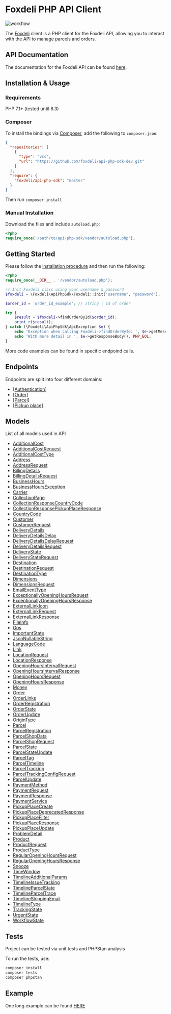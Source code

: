 # Foxdeli PHP API Client

![workflow](https://github.com/foxdeli/api-php-sdk/actions/workflows/pull_request.yml/badge.svg)

The [Foxdeli](https://www.foxdeli.com/) client is a PHP client for the Foxdeli API, allowing you to interact with the API to manage parcels and orders.

## API Documentation

The documentation for the Foxdeli API can be found [here](https://api.foxdeli.com/).

## Installation & Usage

### Requirements

PHP 7.1+ (tested until 8.3)

### Composer

To install the bindings via [Composer](https://getcomposer.org/), add the following to `composer.json`:

```json
{
  "repositories": [
    {
      "type": "vcs",
      "url": "https://github.com/foxdeli/api-php-sdk-dev.git"
    }
  ],
  "require": {
    "foxdeli/api-php-sdk": "master"
  }
}
```

Then run `composer install`

### Manual Installation

Download the files and include `autoload.php`:

```php
<?php
require_once('/path/to/api-php-sdk/vendor/autoload.php');
```

## Getting Started

Please follow the [installation procedure](#installation--usage) and then run the following:

```php
<?php
require_once(__DIR__ . '/vendor/autoload.php');

// Init Foxdeli class using your username & password
$foxdeli = \Foxdeli\ApiPhpSdk\Foxdeli::init("username", "password");

$order_id = 'order_id_example'; // string | id of order

try {
    $result = $foxdeli->findOrderById($order_id);
    print_r($result);
} catch (\Foxdeli\ApiPhpSdk\ApiException $e) {
    echo 'Exception when calling Foxdeli->findOrderById: ', $e->getMessage(), PHP_EOL;
    echo 'With more detail in '. $e->getResponseBody(), PHP_EOL;
}
```

More code examples can be found in specific endpoind calls.

## Endpoints

Endpoints are split into four different domains:

- [[Authentication]](docs/Authentication.md)
- [[Order]](docs/Order.md)
- [[Parcel]](docs/Parcel.md)
- [[Pickup place]](docs/PickupPlace.md)

## Models

List of all models used in API

- [AdditionalCost](docs/Model/AdditionalCost.md)
- [AdditionalCostRequest](docs/Model/AdditionalCostRequest.md)
- [AdditionalCostType](docs/Model/AdditionalCostType.md)
- [Address](docs/Model/Address.md)
- [AddressRequest](docs/Model/AddressRequest.md)
- [BillingDetails](docs/Model/BillingDetails.md)
- [BillingDetailsRequest](docs/Model/BillingDetailsRequest.md)
- [BusinessHours](docs/Model/BusinessHours.md)
- [BusinessHoursException](docs/Model/BusinessHoursException.md)
- [Carrier](docs/Model/Carrier.md)
- [CollectionPage](docs/Model/CollectionPage.md)
- [CollectionResponseCountryCode](docs/Model/CollectionResponseCountryCode.md)
- [CollectionResponsePickupPlaceResponse](docs/Model/CollectionResponsePickupPlaceResponse.md)
- [CountryCode](docs/Model/CountryCode.md)
- [Customer](docs/Model/Customer.md)
- [CustomerRequest](docs/Model/CustomerRequest.md)
- [DeliveryDetails](docs/Model/DeliveryDetails.md)
- [DeliveryDetailsDelay](docs/Model/DeliveryDetailsDelay.md)
- [DeliveryDetailsDelayRequest](docs/Model/DeliveryDetailsDelayRequest.md)
- [DeliveryDetailsRequest](docs/Model/DeliveryDetailsRequest.md)
- [DeliveryState](docs/Model/DeliveryState.md)
- [DeliveryStateRequest](docs/Model/DeliveryStateRequest.md)
- [Destination](docs/Model/Destination.md)
- [DestinationRequest](docs/Model/DestinationRequest.md)
- [DestinationType](docs/Model/DestinationType.md)
- [Dimensions](docs/Model/Dimensions.md)
- [DimensionsRequest](docs/Model/DimensionsRequest.md)
- [EmailEventType](docs/Model/EmailEventType.md)
- [ExceptionallyOpeningHoursRequest](docs/Model/ExceptionallyOpeningHoursRequest.md)
- [ExceptionallyOpeningHoursResponse](docs/Model/ExceptionallyOpeningHoursResponse.md)
- [ExternalLinkIcon](docs/Model/ExternalLinkIcon.md)
- [ExternalLinkRequest](docs/Model/ExternalLinkRequest.md)
- [ExternalLinkResponse](docs/Model/ExternalLinkResponse.md)
- [FileInfo](docs/Model/FileInfo.md)
- [Gps](docs/Model/Gps.md)
- [ImportantState](docs/Model/ImportantState.md)
- [JsonNullableString](docs/Model/JsonNullableString.md)
- [LanguageCode](docs/Model/LanguageCode.md)
- [Link](docs/Model/Link.md)
- [LocationRequest](docs/Model/LocationRequest.md)
- [LocationResponse](docs/Model/LocationResponse.md)
- [OpeningHoursIntervalRequest](docs/Model/OpeningHoursIntervalRequest.md)
- [OpeningHoursIntervalResponse](docs/Model/OpeningHoursIntervalResponse.md)
- [OpeningHoursRequest](docs/Model/OpeningHoursRequest.md)
- [OpeningHoursResponse](docs/Model/OpeningHoursResponse.md)
- [Money](docs/Model/Money.md)
- [Order](docs/Model/Order.md)
- [OrderLinks](docs/Model/OrderLinks.md)
- [OrderRegistration](docs/Model/OrderRegistration.md)
- [OrderState](docs/Model/OrderState.md)
- [OrderUpdate](docs/Model/OrderUpdate.md)
- [OriginType](docs/Model/OriginType.md)
- [Parcel](docs/Model/Parcel.md)
- [ParcelRegistration](docs/Model/ParcelRegistration.md)
- [ParcelShopData](docs/Model/ParcelShopData.md)
- [ParcelShopRequest](docs/Model/ParcelShopRequest.md)
- [ParcelState](docs/Model/ParcelState.md)
- [ParcelStateUpdate](docs/Model/ParcelStateUpdate.md)
- [ParcelTag](docs/Model/ParcelTag.md)
- [ParcelTimeline](docs/Model/ParcelTimeline.md)
- [ParcelTracking](docs/Model/ParcelTracking.md)
- [ParcelTrackingConfigRequest](docs/Model/ParcelTrackingConfigRequest.md)
- [ParcelUpdate](docs/Model/ParcelUpdate.md)
- [PaymentMethod](docs/Model/PaymentMethod.md)
- [PaymentRequest](docs/Model/PaymentRequest.md)
- [PaymentResponse](docs/Model/PaymentResponse.md)
- [PaymentService](docs/Model/PaymentService.md)
- [PickupPlaceCreate](docs/Model/PickupPlaceCreate.md)
- [PickupPlaceDeprecatedResponse](docs/Model/PickupPlaceDeprecatedResponse.md)
- [PickupPlaceFilter](docs/Model/PickupPlaceFilter.md)
- [PickupPlaceResponse](docs/Model/PickupPlaceResponse.md)
- [PickupPlaceUpdate](docs/Model/PickupPlaceUpdate.md)
- [ProblemDetail](docs/Model/ProblemDetail.md)
- [Product](docs/Model/Product.md)
- [ProductRequest](docs/Model/ProductRequest.md)
- [ProductType](docs/Model/ProductType.md)
- [RegularOpeningHoursRequest](docs/Model/RegularOpeningHoursRequest.md)
- [RegularOpeningHoursResponse](docs/Model/RegularOpeningHoursResponse.md)
- [Snooze](docs/Model/Snooze.md)
- [TimeWindow](docs/Model/TimeWindow.md)
- [TimelineAdditionalParams](docs/Model/TimelineAdditionalParams.md)
- [TimelineIssueTracking](docs/Model/TimelineIssueTracking.md)
- [TimelineParcelState](docs/Model/TimelineParcelState.md)
- [TimelineParcelTrace](docs/Model/TimelineParcelTrace.md)
- [TimelineShippingEmail](docs/Model/TimelineShippingEmail.md)
- [TimelineType](docs/Model/TimelineType.md)
- [TrackingState](docs/Model/TrackingState.md)
- [UrgentState](docs/Model/UrgentState.md)
- [WorkflowState](docs/Model/WorkflowState.md)


## Tests

Project can be tested via unit tests and PHPStan analysis

To run the tests, use:

```bash
composer install
composer tests
composer phpstan
```

## Example

One long example can be found [HERE](docs/example.md)
